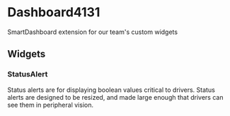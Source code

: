 # Dashboard4131
SmartDashboard extension for our team's custom widgets

## Widgets
### StatusAlert
Status alerts are for displaying boolean values critical to drivers. Status alerts are designed to be resized, and made large enough that drivers can see them in peripheral vision.
